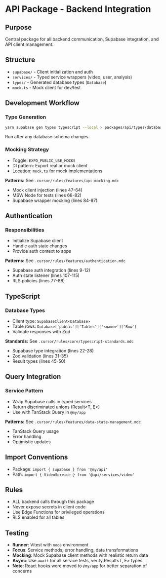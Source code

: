 # API Package - Backend Integration

## Purpose
Central package for all backend communication, Supabase integration, and API client management.

## Structure
- `supabase/` - Client initialization and auth
- `services/` - Typed service wrappers (video, user, analysis)
- `types/` - Generated database types (`Database`)
- `mock.ts` - Mock client for dev/test

## Development Workflow

### Type Generation
```bash
yarn supabase gen types typescript --local > packages/api/types/database.ts
```
Run after any database schema changes.

### Mocking Strategy
- Toggle: `EXPO_PUBLIC_USE_MOCKS`
- DI pattern: Export real or mock client
- Location: `mock.ts` for mock implementations

**Patterns:** See `.cursor/rules/features/api-mocking.mdc`
- Mock client injection (lines 47-64)
- MSW Node for tests (lines 68-82)
- Supabase wrapper mocking (lines 84-87)

## Authentication

### Responsibilities
- Initialize Supabase client
- Handle auth state changes
- Provide auth context to apps

**Patterns:** See `.cursor/rules/features/authentication.mdc`
- Supabase auth integration (lines 9-12)
- Auth state listener (lines 107-115)
- RLS policies (lines 77-88)

## TypeScript

### Database Types
- Client type: `SupabaseClient<Database>`
- Table rows: `Database['public']['Tables']['<name>']['Row']`
- Validate responses with Zod

**Standards:** See `.cursor/rules/core/typescript-standards.mdc`
- Supabase type integration (lines 22-28)
- Zod validation (lines 31-35)
- Result types (lines 45-50)

## Query Integration

### Service Pattern
- Wrap Supabase calls in typed services
- Return discriminated unions (Result<T, E>)
- Use with TanStack Query in `@my/app`

**Patterns:** See `.cursor/rules/features/data-state-management.mdc`
- TanStack Query usage
- Error handling
- Optimistic updates

## Import Conventions

- Package: `import { supabase } from '@my/api'`
- Path: `import { VideoService } from '@api/services/video'`

## Rules
- ALL backend calls through this package
- Never expose secrets in client code
- Use Edge Functions for privileged operations
- RLS enabled for all tables

## Testing
- **Runner**: Vitest with `node` environment
- **Focus**: Service methods, error handling, data transformations
- **Mocking**: Mock Supabase client methods with realistic return data
- **Async**: Use `await` for all service tests, verify Result<T, E> types
- **Note**: React hooks were moved to `@my/app` for better separation of concerns

